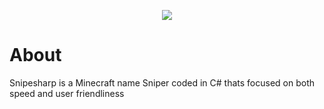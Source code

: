 <p align="center">
  <img src="https://user-images.githubusercontent.com/93228501/154115422-57cca957-4f1a-4cdf-93f5-18f9dd3cc13b.png">
</p>

# About
Snipesharp is a Minecraft name Sniper coded in C# thats focused on both speed and user friendliness
